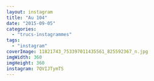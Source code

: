 ```yaml
---
layout: instagram
title: "Au 104"
date: "2015-09-05"
categories: 
  - "trucs-instagrammes"
tags: 
  - "instagram"
coverImage: 11821743_753397011435561_825592367_n.jpg
imgWidth: 360
imgHeight: 360
instagram: 7QVIJTymTS
---
```


